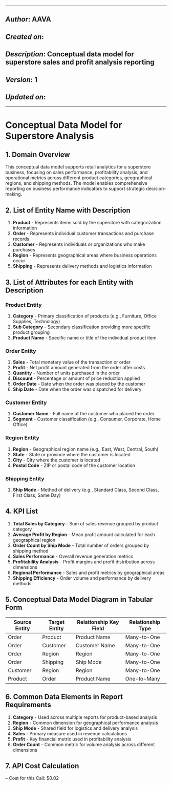 _____________________________________________
## *Author*: AAVA
## *Created on*:   
## *Description*: Conceptual data model for superstore sales and profit analysis reporting
## *Version*: 1 
## *Updated on*: 
_____________________________________________

# Conceptual Data Model for Superstore Analysis

## 1. Domain Overview

This conceptual data model supports retail analytics for a superstore business, focusing on sales performance, profitability analysis, and operational metrics across different product categories, geographical regions, and shipping methods. The model enables comprehensive reporting on business performance indicators to support strategic decision-making.

## 2. List of Entity Name with Description

1. **Product** - Represents items sold by the superstore with categorization information
2. **Order** - Represents individual customer transactions and purchase records
3. **Customer** - Represents individuals or organizations who make purchases
4. **Region** - Represents geographical areas where business operations occur
5. **Shipping** - Represents delivery methods and logistics information

## 3. List of Attributes for each Entity with Description

### Product Entity
1. **Category** - Primary classification of products (e.g., Furniture, Office Supplies, Technology)
2. **Sub Category** - Secondary classification providing more specific product grouping
3. **Product Name** - Specific name or title of the individual product item

### Order Entity
1. **Sales** - Total monetary value of the transaction or order
2. **Profit** - Net profit amount generated from the order after costs
3. **Quantity** - Number of units purchased in the order
4. **Discount** - Percentage or amount of price reduction applied
5. **Order Date** - Date when the order was placed by the customer
6. **Ship Date** - Date when the order was dispatched for delivery

### Customer Entity
1. **Customer Name** - Full name of the customer who placed the order
2. **Segment** - Customer classification (e.g., Consumer, Corporate, Home Office)

### Region Entity
1. **Region** - Geographical region name (e.g., East, West, Central, South)
2. **State** - State or province where the customer is located
3. **City** - City where the customer is located
4. **Postal Code** - ZIP or postal code of the customer location

### Shipping Entity
1. **Ship Mode** - Method of delivery (e.g., Standard Class, Second Class, First Class, Same Day)

## 4. KPI List

1. **Total Sales by Category** - Sum of sales revenue grouped by product category
2. **Average Profit by Region** - Mean profit amount calculated for each geographical region
3. **Order Count by Ship Mode** - Total number of orders grouped by shipping method
4. **Sales Performance** - Overall revenue generation metrics
5. **Profitability Analysis** - Profit margins and profit distribution across dimensions
6. **Regional Performance** - Sales and profit metrics by geographical areas
7. **Shipping Efficiency** - Order volume and performance by delivery methods

## 5. Conceptual Data Model Diagram in Tabular Form

| Source Entity | Target Entity | Relationship Key Field | Relationship Type |
|---------------|---------------|----------------------|-------------------|
| Order | Product | Product Name | Many-to-One |
| Order | Customer | Customer Name | Many-to-One |
| Order | Region | Region | Many-to-One |
| Order | Shipping | Ship Mode | Many-to-One |
| Customer | Region | Region | Many-to-One |
| Product | Order | Product Name | One-to-Many |

## 6. Common Data Elements in Report Requirements

1. **Category** - Used across multiple reports for product-based analysis
2. **Region** - Common dimension for geographical performance analysis
3. **Ship Mode** - Shared field for logistics and delivery analysis
4. **Sales** - Primary measure used in revenue calculations
5. **Profit** - Key financial metric used in profitability analysis
6. **Order Count** - Common metric for volume analysis across different dimensions

## 7. API Cost Calculation

– Cost for this Call: $0.02